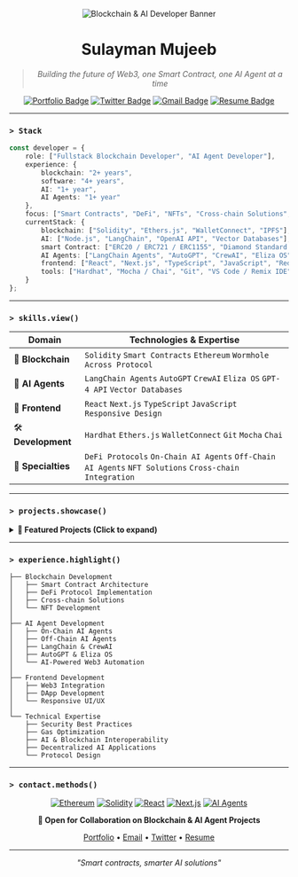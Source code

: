<div align="center">

![Blockchain & AI Developer Banner](https://img.shields.io/badge/Blockchain%20%26%20AI%20Developer-Ethereum%20%26%20AI%20Agent%20Specialist-blue?style=for-the-badge)

# Sulayman Mujeeb

> *Building the future of Web3, one Smart Contract, one AI Agent at a time*

[![Portfolio Badge](https://img.shields.io/badge/-Portfolio-black?style=flat-square&logo=vercel)](https://thehemjay.vercel.app/)
[![Twitter Badge](https://img.shields.io/badge/-X/Twitter-1DA1F2?style=flat-square&logo=twitter&logoColor=white)](https://www.x.com/thehemjay)
[![Gmail Badge](https://img.shields.io/badge/-SulaymanMujeeb6@gmail.com-c14438?style=flat-square&logo=Gmail&logoColor=white)](mailto:SulaymanMujeeb6@gmail.com)
[![Resume Badge](https://img.shields.io/badge/-Resume-green?style=flat-square&logo=adobe)](https://drive.google.com/file/d/1IQnqS4CFpgQjC3n3UYE5VryokHyUDz9K/view?usp=drive_link)

</div>

---

### `> Stack`

```typescript
const developer = {
    role: ["Fullstack Blockchain Developer", "AI Agent Developer"],
    experience: {
        blockchain: "2+ years",
        software: "4+ years",
        AI: "1+ year",
        AI Agents: "1+ year"
    },
    focus: ["Smart Contracts", "DeFi", "NFTs", "Cross-chain Solutions", "On-chain AI Agents", "Off-chain AI Agents"],
    currentStack: {
        blockchain: ["Solidity", "Ethers.js", "WalletConnect", "IPFS"],
        AI: ["Node.js", "LangChain", "OpenAI API", "Vector Databases"],
        smart Contract: ["ERC20 / ERC721 / ERC1155", "Diamond Standard (EIP-2535)", "OpenZeppelin Contracts"],
        AI Agents: ["LangChain Agents", "AutoGPT", "CrewAI", "Eliza OS", "GPT-4 API"],
        frontend: ["React", "Next.js", "TypeScript", "JavaScript", "Redux", "Context API", "TailwindCSS", "SCSS"],
        tools: ["Hardhat", "Mocha / Chai", "Git", "VS Code / Remix IDE", "Eliza OS"]
    }
};
```

---

### `> skills.view()`

| Domain | Technologies & Expertise |
|----------|------------------------|
| 🔗 **Blockchain**  | `Solidity` `Smart Contracts` `Ethereum` `Wormhole` `Across Protocol` |
| 🤖 **AI Agents**  | `LangChain Agents` `AutoGPT` `CrewAI` `Eliza OS` `GPT-4 API` `Vector Databases` |
| 🎨 **Frontend**  | `React` `Next.js` `TypeScript` `JavaScript` `Responsive Design` |
| 🛠️ **Development**  | `Hardhat` `Ethers.js` `WalletConnect` `Git` `Mocha` `Chai` |
| 💼 **Specialties**  | `DeFi Protocols` `On-Chain AI Agents` `Off-Chain AI Agents` `NFT Solutions` `Cross-chain Integration` |

---

### `> projects.showcase()`

<details>
<summary><b>🚀 Featured Projects (Click to expand)</b></summary>

*Coming soon - Watch this space for innovative blockchain & AI agent solutions!*

</details>

---

### `> experience.highlight()`

```plaintext
├── Blockchain Development
│   ├── Smart Contract Architecture
│   ├── DeFi Protocol Implementation
│   ├── Cross-chain Solutions
│   └── NFT Development
│
├── AI Agent Development
│   ├── On-Chain AI Agents
│   ├── Off-Chain AI Agents
│   ├── LangChain & CrewAI
│   ├── AutoGPT & Eliza OS
│   └── AI-Powered Web3 Automation
│
├── Frontend Development
│   ├── Web3 Integration
│   ├── DApp Development
│   └── Responsive UI/UX
│
└── Technical Expertise
    ├── Security Best Practices
    ├── Gas Optimization
    ├── AI & Blockchain Interoperability
    ├── Decentralized AI Applications
    └── Protocol Design
```

---

### `> contact.methods()`

<div align="center">

[![Ethereum](https://img.shields.io/badge/Ethereum-3C3C3D?style=for-the-badge&logo=Ethereum&logoColor=white)](#)
[![Solidity](https://img.shields.io/badge/Solidity-%23363636.svg?style=for-the-badge&logo=solidity&logoColor=white)](#)
[![React](https://img.shields.io/badge/React-20232A?style=for-the-badge&logo=react&logoColor=61DAFB)](#)
[![Next.js](https://img.shields.io/badge/Next.js-000?style=for-the-badge&logo=next.js&logoColor=white)](#)
[![AI Agents](https://img.shields.io/badge/AI%20Agents-%23115.svg?style=for-the-badge&logo=openai&logoColor=white)](#)

**💼 Open for Collaboration on Blockchain & AI Agent Projects**

[Portfolio](https://thehemjay.vercel.app/) •
[Email](mailto:SulaymanMujeeb6@gmail.com) •
[Twitter](https://www.x.com/thehemjay) •
[Resume](https://drive.google.com/file/d/1IQnqS4CFpgQjC3n3UYE5VryokHyUDz9K/view?usp=drive_link)

</div>

---

<div align="center">

*"Smart contracts, smarter AI solutions"*

</div>

